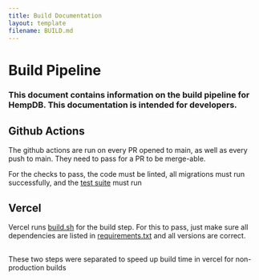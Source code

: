 ```yaml
---
title: Build Documentation
layout: template
filename: BUILD.md
--- 
```


# Build Pipeline

### This document contains information on the build pipeline for HempDB. This documentation is intended for developers.

## Github Actions

The github actions are run on every PR opened to main, as well as every push to main. They need to pass for a PR to be merge-able. 

For the checks to pass, the code must be linted, all migrations must run successfully, and the [test suite](/helloworld/tests.py) must run

## Vercel

Vercel runs [build.sh](/build.sh) for the build step. For this to pass, just make sure all dependencies are listed in [requirements.txt](/requirements.txt) and all versions are correct. 

## 

These two steps were separated to speed up build time in vercel for non-production builds
